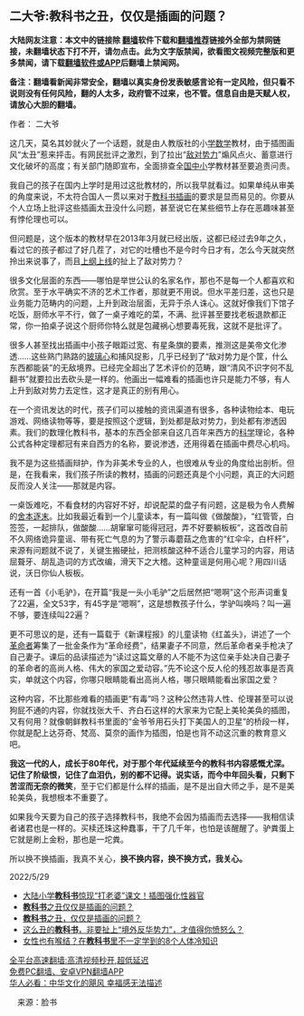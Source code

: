 <!-- 面包屑导航 --> <h2>二大爷:教科书之丑，仅仅是插画的问题？</h2> <p class="notice"><b>大陆网友注意：本文中的链接除 <a href="https://github.com/bannedbook/fanqiang" >翻墙</a>软件下载和<a href="https://github.com/killgcd/justmysocks/blob/master/README.md">翻墙推荐</a>链接外全部为禁网链接，未翻墙状态下打不开，请勿点击。此为文字版禁闻，欲看图文视频完整版和更多禁闻，请下载<a href="https://github.com/bannedbook/fanqiang">翻墙软件或APP</a>后翻墙上禁闻网。</p><p>备注：翻墙看新闻非常安全，翻墙以真实身份发表敏感言论有一定风险，但只看不说则没有任何风险，翻的人太多，政府管不过来，也不管。信息自由是天赋人权，请放心大胆的翻墙。</b></p>  <div class="entry"> <p>作者： 二大爷</p> <p>这几天，莫名其妙就火了一个话题，就是由人教版社的小<a href="https://www.bannedbook.org/bnews/tag/%E5%AD%A6%E6%95%B0%E5%AD%A6/" class="st_tag internal_tag" rel="tag" title="标签 学数学 下的日志">学数学</a>教材，由于插图画风“太丑”惹来抨击。有网民批评之激烈，到了拉出“<a href="https://www.bannedbook.org/bnews/tag/%e6%95%8c%e5%af%b9%e5%8a%bf%e5%8a%9b/" class="st_tag internal_tag" rel="tag" title="标签 敌对势力 下的日志">敌对势力</a>”煽风点火、蓄意进行文化破坏的高度；有关部门随即宣布，全面排查全<a href="https://www.bannedbook.org/bnews/tag/%E5%9B%BD%E4%B8%AD%E5%B0%8F/" class="st_tag internal_tag" rel="tag" title="标签 国中小 下的日志">国中小</a>学教材甚至要追责问责。</p> <p>我自己的孩子在国内上学时是用过这批教材的，所以我早就看过。如果单纯从审美的角度来说，不太符合国人一贯以来对于<a href="https://www.bannedbook.org/bnews/tag/%E6%95%99%E7%A7%91%E4%B9%A6/" class="st_tag internal_tag" rel="tag" title="标签 教科书 下的日志">教科书</a><a href="https://www.bannedbook.org/bnews/tag/%E6%8F%92%E7%94%BB/" class="st_tag internal_tag" rel="tag" title="标签 插画 下的日志">插画</a>的要求是显而易见的。你要从个人立场上批评这些插画太丑没什么问题，甚至说它在某些细节上存在恶趣味甚至有悖伦理也可以。</p> <p>但问题是，这个版本的教材早在2013年3月就已经出版，这都已经过去9年之久，看过它的孩子都过了好几茬了，对它的吐槽也不是今时今日才有，怎么今天就突然拎出来说事了，而且<a href="https://www.bannedbook.org/bnews/tag/%E4%B8%8A%E7%BA%B2%E4%B8%8A%E7%BA%BF/" class="st_tag internal_tag" rel="tag" title="标签 上纲上线 下的日志">上纲上线</a>的扯上了敌对势力？</p>  <p>很多文化层面的东西——哪怕是举世公认的名家名作，那也不是每一个人都喜欢和欣赏。至于水平确实不济的艺术工作者，那就更不用说。但水平差归差，这也只是业务能力范畴内的问题，上升到政治层面，无异于杀人诛心。这就好像我们下馆子吃饭，厨师水平不行，做了一桌子难吃的菜，不满、批评甚至要找老板退款都正常，你一拍桌子说这个厨师你特么就是包藏祸心想要毒死我，这就不是批评了。</p> <p>很多人甚至找出插画中小孩子眼距过宽、有星条旗的要素，推测这是美帝文化渗透……这些熟门熟路的<a href="https://www.bannedbook.org/bnews/tag/%E7%8E%BB%E7%92%83%E5%BF%83/" class="st_tag internal_tag" rel="tag" title="标签 玻璃心 下的日志">玻璃心</a>和捕风捉影，几乎已经到了“敌对势力是个筐，什么东西都能装”的无敌境界。已经完全超出了艺术评价的范畴，跟“清风不识字何不乱翻书”就要拉出去砍头是一样的。他画出一幅难看的插画也许只是能力不够，有人上升到敌对势力去定性，这才是真正的别有用心。</p> <p>在一个资讯发达的时代，孩子们可以接触的资讯渠道有很多，各种读物绘本、电玩游戏、网络读物等等，要是按照这个逻辑，到处都是敌对势力，到处都有渗透因素。我们的数理化教科书，基本的东西全部来自这几百年来西方的<span class='wp_keywordlink'><a href="https://www.bannedbook.org/forum11/topic309.html" title="禁片：“科学”的棍子" target="_blank">科学</a></span>理论，各种公式各种定理都冠有来自西方的名称，要说渗透，还用得着在插画中费尽心机吗。</p> <p>我不是为这些插画辩护，作为非美术专业的人，也很难从专业的角度给出剖析。但是，在我看来，我们孩子所读的教材，插画的问题还真是个小问题，真正的大问题反而没人关注——那就是内容。</p>  <p>一桌饭难吃，不看食材的内容好不好，却说配菜的盘子有问题，这是极为令人费解的<a href="https://www.bannedbook.org/bnews/tag/%E8%88%8D%E6%9C%AC%E9%80%90%E6%9C%AB/" class="st_tag internal_tag" rel="tag" title="标签 舍本逐末 下的日志">舍本逐末</a>。比如我最近看到一个儿童读本，有一篇叫做《做酸酸》，“红管管，白签签，一起排队，做酸酸……胡窜窜可能得冠冠，弄不好要躺板板”，这首改自前不久网络诡异童谣、带有死亡气息的为了警示毒蘑菇之危害的“红伞伞，白杆杆”，来源有问题就不说了，关键生搬硬扯，把测核酸这种不适合儿童学习的内容，用诘屈聱牙、胡乱造词的方式改编，滑天下之大稽。这种童谣是何用心呢？用四川话说，沃日你仙人板板。</p> <p>还有一首《小毛驴》，在开篇“我是一头小毛驴”之后居然把“嗯啊”这个形声词重复了22遍，全文53字，有45字是“嗯啊”，这是想教孩子什么，学驴叫唤吗？叫一遍不够，要连续叫22遍？</p> <p>更不可思议的是，还有一篇载于《新课程报》的儿童读物《红盖头》，讲述了一个<a href="https://www.bannedbook.org/bnews/tag/%e9%9d%a9%e5%91%bd%e8%80%85/" class="st_tag internal_tag" rel="tag" title="标签 革命者 下的日志">革命者</a>筹集了一批金条作为“革命经费”，结果妻子不同意，然后革命者亲手枪决了自己妻子。课后的品读描述为“读过这篇文章的人不能不为这位亲手处决自己妻子的革命者的高尚人格、伟大的家国之爱动容。”先不论这个反人伦的残忍故事是否真实，单就这个内容，你哪只眼睛能看出高尚人格，哪只眼睛能看出家国之爱？</p> <p>这种内容，不比那些难看的插画更“有毒”吗？这种公然违背人性、伦理甚至可以说狗屁不通的内容，你就找张大千、齐白石这样的大家来为它配上美轮美奂的插图，又有何用？就像朝鲜教科书里面的“金爷爷用石头打下美国人的卫星”的桥段一样，你就是配上达芬奇、梵高、莫奈的画作为插图，怕是也背不动这沉重的教育意义吧。</p>  <p><strong>我这一代的人，成长于80年代，对于那个年代延续至今的教科书内容感慨尤深。记住了阶级恨，记住了血泪仇，别的都不记得。说实话，而今中年回头看，只剩下苦涩而无奈的微笑</strong>，至于它们都是什么样的插画，是不是出自大师之手，是不是美轮美奂，我想根本不重要了。</p> <p>如果我今天要为自己的孩子选择教科书，我绝不会因为插画而去选择——我相信读者诸君也是一样的。买椟还珠这种蠢事，干了几千年，也怕是该醒醒了。驴粪蛋上它就是刷上金粉，那也是一坨粪。</p> <p>所以换不换插画，我真不关心，<strong>换不换内容，换不换方式，我关心。</strong></p> <p>2022/5/29</p>  <div id="taboola-mid-1"></div>  <ul class='op-related-articles' title='相关阅读'> <li><a href='https://www.bannedbook.org/bnews/cnnews/20220601/1740219.html' target='_blank'>大陆小学<b>教科书</b>惊现“打老婆”课文！插图强化性器官</a></li> <li><a href='https://www.bannedbook.org/bnews/comments/20220601/1740202.html' target='_blank'><b>教科书</b>之丑仅仅是插画的问题？</a></li> <li><a href='https://www.bannedbook.org/bnews/ssgc/20220601/1740145.html' target='_blank'><b>教科书</b>之丑，仅仅是插画的问题？</a></li> <li><a href='https://www.bannedbook.org/bnews/comments/20220601/1740092.html' target='_blank'>这么丑的<b>教科书</b>，非要扯上“境外反华势力”，才值得你愤怒么？</a></li> <li><a href='https://www.bannedbook.org/bnews/health/20220531/1739650.html' target='_blank'>女性也有喉结？在<b>教科书</b>里不一定学到的8个人体冷知识</a></li> </ul> <p class="texttj"> <a href="https://github.com/bannedbook/fanqiang/wiki/V2ray%E6%9C%BA%E5%9C%BA" target="_blank">全平台高速翻墙:高清视频秒开,超低延迟</a><br/> <a href="https://github.com/bannedbook/fanqiang/wiki/%E7%A6%81%E9%97%BB%E7%BD%91%E5%AE%89%E5%8D%93%E7%BF%BB%E5%A2%99%E6%96%B0%E9%97%BBAPP" target="_blank">免费PC翻墙、安卓VPN翻墙APP</a><br/> <a href="https://www.bannedbook.org/bnews/comments/20220220/1694796.html" target="_blank">华人必看：中华文化的飓风 幸福感无法描述</a> </p><p class="src-info">　来源：脸书 </p><a name='sharetosocial'></a>  <div style="margin-bottom:5px;padding-bottom:5px;clear:both"> <div id="archive-pix-1" class="banner-ads"> <!-- AuctionX Display platform tag START --> <div id="27602x728x90x621x_ADSLOT1" clicktrack="%%CLICK_URL_ESC%%"></div>  <!-- AuctionX Display platform tag END --> </div> <div id="archive-pix-2" class="banner-ads"> <!-- AuctionX Display platform tag START --> <div id="27556x300x250x621x_ADSLOT1" clicktrack="%%CLICK_URL_ESC%%" style="margin:0 auto;text-align:center"></div>  <!-- AuctionX Display platform tag END --> </div> </div>  <div id="archive-pix-1" class="banner-ads"> <!-- AuctionX Display platform tag START --> <div id="27603x728x90x621x_ADSLOT1" clicktrack="%%CLICK_URL_ESC%%"></div>  <!-- AuctionX Display platform tag END --> </div> </div><!--END ENTRY--> 